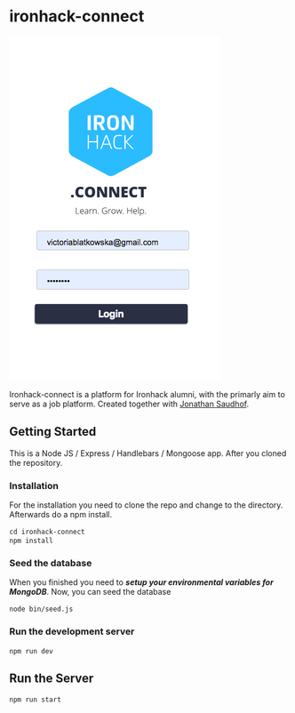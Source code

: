 # ironhack-connect

![screencast login page](sc1.png)


Ironhack-connect is a platform for Ironhack alumni, with the primarly aim to serve as a job platform. Created together with [Jonathan Saudhof](https://github.com/JonathanSaudhof).


## Getting Started

This is a Node JS / Express / Handlebars / Mongoose app. After you cloned the repository.

### Installation

For the installation you need to clone the repo and change to the directory. Afterwards do a npm install. 

```
cd ironhack-connect
npm install 
```

### Seed the database

When you finished you need to ***setup your environmental variables for MongoDB***. Now, you can seed the database

```
node bin/seed.js
```

### Run the development server

```
npm run dev
```

## Run the Server

```
npm run start
```
